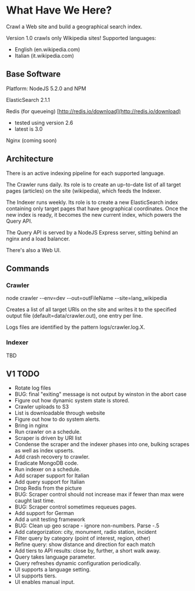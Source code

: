 # What Have We Here? #

Crawl a Web site and build a geographical search index.

Version 1.0 crawls only Wikipedia sites!  Supported languages:

- English (en.wikipedia.com)
- Italian (it.wikipedia.com)

## Base Software ##

Platform: NodeJS 5.2.0 and NPM

ElasticSearch 2.1.1

Redis (for queueing)  [http://redis.io/download](http://redis.io/download)
 - tested using version 2.6  
 - latest is 3.0

Nginx (coming soon)

## Architecture ##

There is an active indexing pipeline for each supported language.

The Crawler runs daily.  Its role is to create an up-to-date list of all target pages
(articles) on the site (wikipedia), which feeds the Indexer.

The Indexer runs weekly.  Its role is to create a new ElasticSearch index containing only
target pages that have geographical coordinates.  Once the new index is ready, it 
becomes the new current index, which powers the Query API.

The Query API is served by a NodeJS Express server, sitting behind an nginx and a load 
balancer. 

There's also a Web UI.

## Commands ## 

### Crawler ###

  node crawler --env=dev --out=outFileName --site=lang\_wikipedia

Creates a list of all target URIs on the site and writes it to the specified output
file (default=data/crawler.out), one entry per line.

Logs files are identified by the pattern logs/crawler.log.X.

### Indexer ###

TBD

## V1 TODO ##

- Rotate log files
- BUG: final "exiting" message is not output by winston in the abort case
- Figure out how dynamic system state is stored.
- Crawler uploads to S3
- List is downloadable through website
- Figure out how to do system alerts.
- Bring in nginx
- Run crawler on a schedule.
- Scraper is driven by URI list
- Condense the scraper and the indexer phases into one, bulking scrapes as well as index upserts.
- Add crash recovery to crawler.
- Eradicate MongoDB code.
- Run indexer on a schedule.
- Add scraper support for Italian
- Add query support for Italian
- Drop Redis from the picture
- BUG: Scraper control should not increase max if fewer than max were caught last time.
- BUG: Scraper control sometimes requeues pages.
- Add support for German
- Add a unit testing framework
- BUG: Clean up geo scrape - ignore non-numbers.  Parse -.5
- Add categorization: city, monument, radio station, incident
- Filter query by category (point of interest, region, other)
- Refine query: show distance and direction for each match
- Add tiers to API results: close by, further, a short walk away.
- Query takes language parameter.
- Query refreshes dynamic configuration periodically.
- UI supports a language setting.
- UI supports tiers.
- UI enables manual input.
